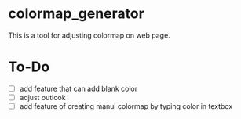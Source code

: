 # colormap_generator

This is a tool for adjusting colormap on web page.

# To-Do

* [ ] add feature that can add blank color
* [ ] adjust outlook
* [ ] add feature of creating manul colormap by typing color in textbox